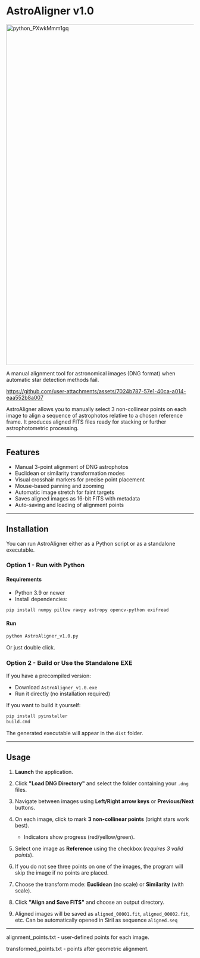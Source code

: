# AstroAligner v1.0
<img width="1537" height="915" alt="python_PXwkMmm1gq" src="https://github.com/user-attachments/assets/29123f7e-026b-4a57-8456-5282f3c933f0" />

A manual alignment tool for astronomical images (DNG format) when automatic star detection methods fail.

https://github.com/user-attachments/assets/7024b787-57e1-40ca-a014-eaa552b8a007

AstroAligner allows you to manually select 3 non-collinear points on each image to align a sequence of astrophotos relative to a chosen reference frame. It produces aligned FITS files ready for stacking or further astrophotometric processing.

---

## Features

* Manual 3-point alignment of DNG astrophotos
* Euclidean or similarity transformation modes
* Visual crosshair markers for precise point placement
* Mouse-based panning and zooming
* Automatic image stretch for faint targets
* Saves aligned images as 16-bit FITS with metadata
* Auto-saving and loading of alignment points

---

## Installation

You can run AstroAligner either as a Python script or as a standalone executable.

### Option 1 - Run with Python

#### Requirements

* Python 3.9 or newer
* Install dependencies:

```bash
pip install numpy pillow rawpy astropy opencv-python exifread
```

#### Run

```bash
python AstroAligner_v1.0.py
```
Or just double click.

### Option 2 - Build or Use the Standalone EXE

If you have a precompiled version:

* Download `AstroAligner_v1.0.exe`
* Run it directly (no installation required)

If you want to build it yourself:

```bash
pip install pyinstaller
build.cmd
```

The generated executable will appear in the `dist` folder.

---

## Usage

1. **Launch** the application.
2. Click **"Load DNG Directory"** and select the folder containing your `.dng` files.
3. Navigate between images using **Left/Right arrow keys** or **Previous/Next** buttons.
4. On each image, click to mark **3 non-collinear points** (bright stars work best).

   * Indicators show progress (red/yellow/green).
5. Select one image as **Reference** using the checkbox (*requires 3 valid points*).
6. If you do not see three points on one of the images, the program will skip the image if no points are placed.
7. Choose the transform mode: **Euclidean** (no scale) or **Similarity** (with scale).
8. Click **"Align and Save FITS"** and choose an output directory.
9. Aligned images will be saved as `aligned_00001.fit`, `aligned_00002.fit`, etc. Can be automatically opened in Siril as sequence `aligned.seq`

---

alignment_points.txt - user-defined points for each image. 

transformed_points.txt - points after geometric alignment.





